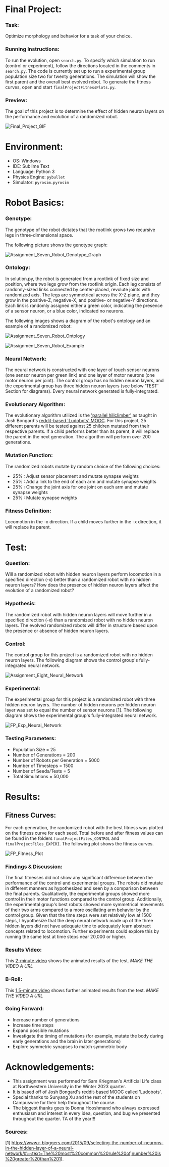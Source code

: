 # Final Project:
### Task:
Optimize morphology and behavior for a task of your choice.

###	Running Instructions:
To run the evolution, open `search.py`. To specify which simulation to run (control or experiment), follow the directions located in the comments in `search.py`. The code is currently set up to run a experimental group population size two for twenty generations. The simulation will show the first parent and the overall best evolved robot.
To generate the fitness curves, open and start `finalProjectFitnessPlots.py`.

### Preview:
The goal of this project is to determine the effect of hidden neuron layers on the performance and evolution of a randomized robot.

![Final_Project_GIF](https://user-images.githubusercontent.com/122194228/223633219-db4ea32a-dbff-46a5-bbe8-7eb89d12c35f.gif)



# Environment:
- OS: Windows
- IDE: Sublime Text
- Language: Python 3
- Physics Engine: `pybullet`
- Simulator: `pyrosim.pyrosim`



# Robot Basics:
###	Genotype:
The genotype of the robot dictates that the rootlink grows two recursive legs in three-dimensional space. 

The following picture shows the genotype graph:

![Assignment_Seven_Robot_Genotype_Graph](https://user-images.githubusercontent.com/122194228/219932836-4f015801-6408-4898-9aba-c6cb0faf3902.JPG)

### 	Ontology:
In solution.py, the robot is generated from a rootlink of fixed size and position, where two legs grow from the rootlink origin. Each leg consists of randomly-sized links connected by center-placed, revolute joints with randomized axis. The legs are symmetrical across the X-Z plane, and they grow in the positive-Z, negative-X, and positive- or negative-Y directions. Each link is randomly assigned either a green color, indicating the presence of a sensor neuron, or a blue color, indicated no neurons. 

The following images shows a diagram of the robot's ontology and an example of a randomized robot:

![Assignment_Seven_Robot_Ontology](https://user-images.githubusercontent.com/122194228/219932846-be060de1-5ed7-4147-8ea5-e90f0a39a56c.JPG)

![Assignment_Seven_Robot_Example](https://user-images.githubusercontent.com/122194228/219933332-d1d2acd7-bc41-434b-92b1-8a95ca796876.JPG)

###	Neural Network:
The neural network is constructed with one layer of touch sensor neurons (one sensor neuron per green link) and one layer of motor neurons (one motor neuron per joint). The control group has no hidden neuron layers, and the experimental group has three hidden neuron layers (see below 'TEST' Section for diagrams). Every neural network generated is fully-integrated. 

###	Evolutionary Algorithm:
The evolutionary algorithm utilized is the ['parallel hillclimber'](https://en.wikipedia.org/wiki/Hill_climbing) as taught in Josh Bongard's [reddit-based 'Ludobots' MOOC](https://www.reddit.com/r/ludobots/). For this project, 25 different parents will be tested against 25 children mutated from their respective parents. If a child performs better than its parent, it will replace the parent in the next generation. The algorithm will perform over 200 generations. 

### Mutation Function: 
The randomized robots mutate by random choice of the following choices:
- 25% : Adjust sensor placement and mutate synapse weights
- 25% : Add a link to the end of each arm and mutate synapse weights
- 25% : Change the joint axis for one joint on each arm and mutate synapse weights
- 25% : Mutate synapse weights

### Fitness Definition:
Locomotion in the -x direction. If a child moves further in the -x direction, it will replace its parent. 



# Test:
### Question:
Will a randomized robot with hidden neuron layers perform locomotion in a specified direction (-x) better than a randomized robot with no hidden neuron layers? How does the presence of hidden neuron layers affect the evolution of a randomized robot? 

### Hypothesis:
The randomized robot with hidden neuron layers will move further in a specified direction (-x) than a randomized robot with no hidden neuron layers. The evolved randomized robots will differ in structure based upon the presence or absence of hidden neuron layers.

### Control:
The control group for this project is a randomized robot with no hidden neuron layers. The following diagram shows the control group's fully-integrated neural network. 

![Assignment_Eight_Neural_Network](https://user-images.githubusercontent.com/122194228/221723846-f64d6eda-c2ab-4d65-8238-eea1ad40fc5e.JPG)

### Experimental:
The experimental group for this project is a randomized robot with three hidden neuron layers. The number of hidden neurons per hidden neuron layer was set to equal the number of sensor neurons [1]. The following diagram shows the experimental group's fully-integrated neural network.

![FP_Exp_Neural_Network](https://user-images.githubusercontent.com/122194228/222880017-e9119ed7-b6d3-49a0-bbda-d0fdb9b9a6be.JPG)

### Testing Parameters:
- Population Size = 25
- Number of Generations = 200
- Number of Robots per Generation = 5000
- Number of Timesteps = 1500
- Number of Seeds/Tests = 5
- Total Simulations = 50,000



# Results:
## Fitness Curves:
For each generation, the randomized robot with the best fitness was plotted on the fitness curve for each seed. Total before and after fitness values can be found in the folders `finalProjectFiles_CONTROL` and `finalProjectFiles_EXPERI`. The following plot shows the fitness curves.

![FP_Fitness_Plot](https://user-images.githubusercontent.com/122194228/223331198-8da7723e-5ae1-4976-9ea3-1b02700aa2b2.png)

### Findings & Discussion:
The final fitnesses did not show any significant difference between the performance of the control and experimental groups. The robots did mutate in different manners as hypothesized and seen by a comparison between the final parents. Qualitatively, the experimental groups showed more control in their motor functions compared to the control group. Additionally, the experimental group's best robots showed more symmetrical movements of their two arms compared to a more oscillating arm behavior by the control group. Given that the time steps were set relatively low at 1500 steps, I hypothesize that the deep neural network made up of the three hidden layers did not have adequate time to adequately learn abstract concepts related to locomotion. Further experiments could explore this by running the same test at time steps near 20,000 or higher. 

### Results Video:
This [2-minute video](https://www.youtube.com/watch?v=etbkn_yEEDE) shows the animated results of the test. *MAKE THE VIDEO A URL*

### B-Roll:
This [1.5-minute video](https://www.youtube.com/watch?v=QLehORyXbzY) shows further animated results from the test. *MAKE THE VIDEO A URL*

### Going Forward:
- Increase number of generations
- Increase time steps
- Expand possible mutations
- Investigate the timing of mutations (for example, mutate the body during early generations and the brain in later generations)
- Explore symmetric synapses to match symmetric body



# Acknowledgements:
- This assignment was performed for Sam Kriegman's Artificial Life class at Northwestern University in the Winter 2023 quarter. 
- It is based off of Josh Bongard's reddit-based MOOC called 'Ludobots'. 
- Special thanks to Sunyang Xu and the rest of the students on Campuswire for their help throughout the course.
- The biggest thanks goes to Donna Hooshmand who always expressed enthusiasm and interest in every idea, question, and bug we presented throughout the quarter. TA of the year!!!

### Sources:
[1] https://www.r-bloggers.com/2015/09/selecting-the-number-of-neurons-in-the-hidden-layer-of-a-neural-network/#:~:text=The%20most%20common%20rule%20of,number%20is%20greater%20than%201).

